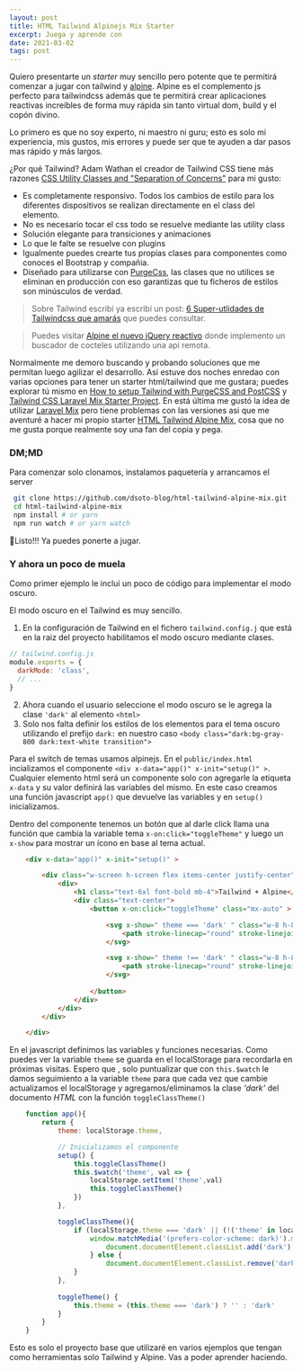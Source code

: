 ```yaml
---
layout: post
title: HTML Tailwind Alpinejs Mix Starter
excerpt: Juega y aprende con 
date: 2021-03-02
tags: post
---
```


Quiero presentarte un _starter_ muy sencillo pero potente que te permitirá comenzar a jugar con tailwind y [alpine](). Alpine es el complemento js perfecto para tailwindcss además que te permitirá crear aplicaciones reactivas increíbles de forma muy rápida sin tanto virtual dom, build y el copón divino.

Lo primero es que no soy experto, ni maestro ni guru; esto es solo mi experiencia, mis gustos, mis errores y puede ser que te ayuden a dar pasos mas rápido y más largos.

¿Por qué Tailwind? Adam Wathan el creador de Tailwind CSS tiene más razones [CSS Utility Classes and "Separation of Concerns"](https://adamwathan.me/css-utility-classes-and-separation-of-concerns/) para mi gusto:

* Es completamente responsivo. Todos los cambios de estilo para los diferentes dispositivos se realizan directamente en el class del elemento.
* No es necesario tocar el css todo se resuelve mediante las utility class
* Solución elegante para transiciones y animaciones
* Lo que le falte se resuelve con plugins
* Igualmente puedes crearte tus propias clases para componentes como conoces el Bootstrap y compañia.
* Diseñado para utilizarse con [PurgeCss](https://purgecss.com/), las clases que no utilices se eliminan en producción con eso garantizas que tu ficheros de estilos son minúsculos de verdad.

>Sobre Tailwind escribí ya escribí un post: [6 Super-utlidades de Tailwindcss que amarás](/posts/6-super-utlidades-de-tailwindcss-que-amaras/) que puedes consultar. 

>Puedes visitar [Alpine el nuevo jQuery reactivo](/posts/alpine-example/) donde implemento un buscador de cocteles utilizando una api remota.

Normalmente me demoro buscando y probando soluciones que me permitan luego agilizar el desarrollo. Así  estuve dos noches enredao con varias opciones para tener un starter html/tailwind que me gustara; puedes explorar tú mismo en [How to setup Tailwind with PurgeCSS and PostCSS](https://flaviocopes.com/tailwind-setup/) y [Tailwind CSS Laravel Mix Starter Project](https://github.com/parfaitementweb/tailwind-mix-starter). En está última me gustó la idea de utilizar [Laravel Mix](https://laravel-mix.com/) pero tiene problemas con las versiones asi que me aventuré a hacer mi propio starter [HTML Tailwind Alpine Mix](https://github.com/dsoto-blog/html-tailwind-alpine-mix), cosa que no me gusta porque realmente soy una fan del copia y pega.


### DM;MD

Para comenzar solo clonamos, instalamos paquetería y arrancamos el server

```bash
 git clone https://github.com/dsoto-blog/html-tailwind-alpine-mix.git
 cd html-tailwind-alpine-mix
 npm install # or yarn
 npm run watch # or yarn watch
```

🎉Listo!!! Ya puedes ponerte a jugar.

### Y ahora un poco de muela

Como primer ejemplo le incluí un poco de código para implementar el modo oscuro.

El modo oscuro en el Tailwind es muy sencillo. 

1. En la configuración de Tailwind en el fichero `tailwind.config.j` que está en la raiz del proyecto habilitamos el modo oscuro mediante clases.

```js
// tailwind.config.js
module.exports = {
  darkMode: 'class',
  // ...
}
```

2. Ahora cuando el usuario seleccione el modo oscuro se le agrega la clase `'dark'` al elemento `<html>`
3. Solo nos falta definir los estilos de los elementos para el tema oscuro utilizando el prefijo `dark:` en nuestro caso `<body class="dark:bg-gray-800 dark:text-white transition">`

Para el switch de temas usamos alpinejs. En el `public/index.html` incializamos el componente `<div x-data="app()" x-init="setup()" >`. Cualquier elemento html será un componente solo con agregarle la etiqueta `x-data` y su valor definirá las variables del mismo. En este caso creamos una función javascript `app()` que devuelve las variables y en `setup()` inicializamos. 

Dentro del componente tenemos un botón que al darle click llama una función que cambia la variable tema `x-on:click="toggleTheme"` y luego un `x-show` para mostrar un ícono en base al tema actual.

```html
    <div x-data="app()" x-init="setup()" >

        <div class="w-screen h-screen flex items-center justify-center">
            <div>
                <h1 class="text-6xl font-bold mb-4">Tailwind + Alpine</h1>
                <div class="text-center">
                    <button x-on:click="toggleTheme" class="mx-auto" >

                        <svg x-show=" theme === 'dark' " class="w-8 h-8" xmlns="http://www.w3.org/2000/svg" fill="none" viewBox="0 0 24 24" stroke="currentColor">
                            <path stroke-linecap="round" stroke-linejoin="round" stroke-width="2" d="M12 3v1m0 16v1m9-9h-1M4 12H3m15.364 6.364l-.707-.707M6.343 6.343l-.707-.707m12.728 0l-.707.707M6.343 17.657l-.707.707M16 12a4 4 0 11-8 0 4 4 0 018 0z" />
                        </svg>   

                        <svg x-show=" theme !== 'dark' " class="w-8 h-8" xmlns="http://www.w3.org/2000/svg" fill="none" viewBox="0 0 24 24" stroke="currentColor">
                            <path stroke-linecap="round" stroke-linejoin="round" stroke-width="2" d="M20.354 15.354A9 9 0 018.646 3.646 9.003 9.003 0 0012 21a9.003 9.003 0 008.354-5.646z" />
                        </svg> 
                        
                    </button>
                </div>        
            </div>
        </div>

    </div>
```

En el javascript definimos las variables y funciones necesarias. Como puedes ver la variable `theme` se guarda en el localStorage para recordarla en próximas visitas. Espero que , solo puntualizar que con `this.$watch` le damos seguimiento a la variable `theme` para que cada vez que cambie actualizamos el localStorage y agregamos/eliminamos la clase _'dark'_ del documento _HTML_ con la función `toggleClassTheme()`

```js
    function app(){
        return {
            theme: localStorage.theme,

            // Inicializamos el componente 
            setup() {
                this.toggleClassTheme() 
                this.$watch('theme', val => {
                    localStorage.setItem('theme',val)
                    this.toggleClassTheme()
                })
            },

            toggleClassTheme(){
                if (localStorage.theme === 'dark' || (!('theme' in localStorage) && 
                    window.matchMedia('(prefers-color-scheme: dark)').matches)) {
                        document.documentElement.classList.add('dark')
                    } else {
                        document.documentElement.classList.remove('dark')
                }   
            },
            
            toggleTheme() {
                this.theme = (this.theme === 'dark') ? '' : 'dark'
            }
        }
    }
```

Esto es solo el proyecto base que utilizaré en varios ejemplos que tengan como herramientas solo Tailwind y Alpine. Vas a poder aprender haciendo.

